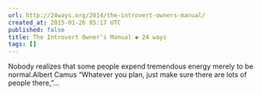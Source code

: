 ```yaml
---
url: http://24ways.org/2014/the-introvert-owners-manual/
created_at: 2015-01-26 05:17 UTC
published: false
title: The Introvert Owner’s Manual ◆ 24 ways
tags: []
---
```


Nobody realizes that some people expend tremendous energy merely to be normal.Albert Camus
“Whatever you plan, just make sure there are lots of people there,”…

